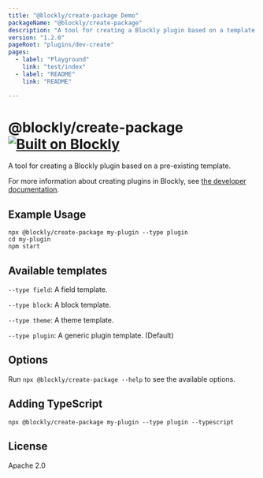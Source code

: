 ```yaml
---
title: "@blockly/create-package Demo"
packageName: "@blockly/create-package"
description: "A tool for creating a Blockly plugin based on a template."
version: "1.2.0"
pageRoot: "plugins/dev-create"
pages:
  - label: "Playground"
    link: "test/index"
  - label: "README"
    link: "README"

---
```

# @blockly/create-package [![Built on Blockly](https://tinyurl.com/built-on-blockly)](https://github.com/google/blockly)

A tool for creating a Blockly plugin based on a pre-existing template.

For more information about creating plugins in Blockly, see [the developer documentation](https://developers.google.com/blockly/guides/contribute/samples/add_a_plugin).

## Example Usage
```
npx @blockly/create-package my-plugin --type plugin
cd my-plugin
npm start
```

## Available templates
``--type field``: A field template.

``--type block``: A block template.

``--type theme``: A theme template.

``--type plugin``: A generic plugin template. (Default)

## Options
Run `npx @blockly/create-package --help` to see the available options.

## Adding TypeScript
```
npx @blockly/create-package my-plugin --type plugin --typescript
```

## License

Apache 2.0
